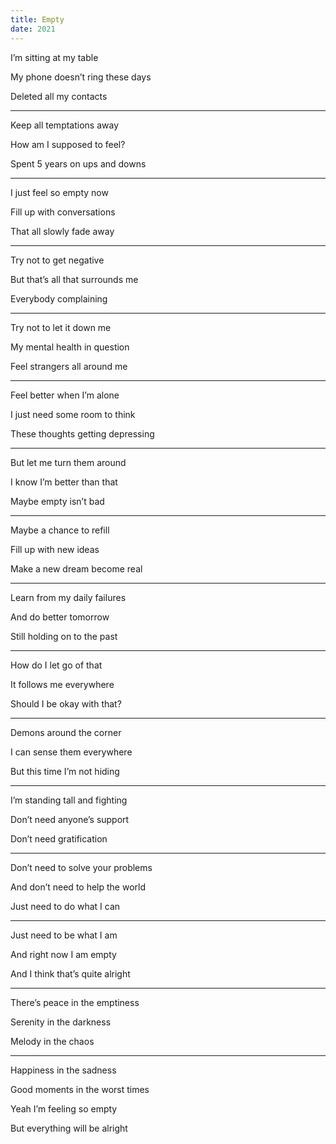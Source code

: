 ```yaml
---
title: Empty 
date: 2021
---
```


I’m sitting at my table 

My phone doesn’t ring these days 

Deleted all my contacts 

---

Keep all temptations away 

How am I supposed to feel? 

Spent 5 years on ups and downs

---

I just feel so empty now 

Fill up with conversations 

That all slowly fade away 

---

Try not to get negative 

But that’s all that surrounds me 

Everybody complaining 

---

Try not to let it down me 

My mental health in question 

Feel strangers all around me 

---

Feel better when I’m alone 

I just need some room to think 

These thoughts getting depressing

---

But let me turn them around 

I know I’m better than that 

Maybe empty isn’t bad

---

Maybe a chance to refill 

Fill up with new ideas 

Make a new dream become real 

---

Learn from my daily failures 

And do better tomorrow 

Still holding on to the past 

---

How do I let go of that 

It follows me everywhere 

Should I be okay with that?

---

Demons around the corner 

I can sense them everywhere 

But this time I’m not hiding

---

I’m standing tall and fighting 

Don’t need anyone’s support 

Don’t need gratification 

---

Don’t need to solve your problems 

And don’t need to help the world 

Just need to do what I can 

---

Just need to be what I am 

And right now I am empty 

And I think that’s quite alright 

---

There’s peace in the emptiness 

Serenity in the darkness 

Melody in the chaos 

---

Happiness in the sadness 

Good moments in the worst times 

Yeah I’m feeling so empty 

But everything will be alright 
